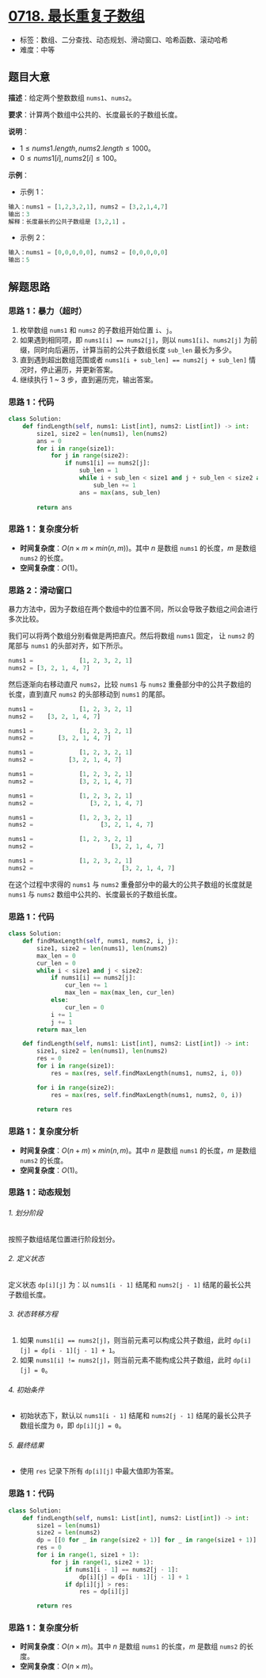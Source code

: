 # [0718. 最长重复子数组](https://leetcode.cn/problems/maximum-length-of-repeated-subarray/)

- 标签：数组、二分查找、动态规划、滑动窗口、哈希函数、滚动哈希
- 难度：中等

## 题目大意

**描述**：给定两个整数数组 `nums1`、`nums2`。

**要求**：计算两个数组中公共的、长度最长的子数组长度。

**说明**：

- $1 \le nums1.length, nums2.length \le 1000$。
- $0 \le nums1[i], nums2[i] \le 100$。

**示例**：

- 示例 1：

```Python
输入：nums1 = [1,2,3,2,1], nums2 = [3,2,1,4,7]
输出：3
解释：长度最长的公共子数组是 [3,2,1] 。
```

- 示例 2：

```Python
输入：nums1 = [0,0,0,0,0], nums2 = [0,0,0,0,0]
输出：5
```

## 解题思路

### 思路 1：暴力（超时）

1. 枚举数组 `nums1` 和 `nums2` 的子数组开始位置 `i`、`j`。
2. 如果遇到相同项，即 `nums1[i] == nums2[j]`，则以 `nums1[i]`、`nums2[j]` 为前缀，同时向后遍历，计算当前的公共子数组长度 `sub_len` 最长为多少。
3. 直到遇到超出数组范围或者 `nums1[i + sub_len] == nums2[j + sub_len]` 情况时，停止遍历，并更新答案。
4. 继续执行 1 ~ 3 步，直到遍历完，输出答案。

### 思路 1：代码

```Python
class Solution:
    def findLength(self, nums1: List[int], nums2: List[int]) -> int:
        size1, size2 = len(nums1), len(nums2)
        ans = 0
        for i in range(size1):
            for j in range(size2):
                if nums1[i] == nums2[j]:
                    sub_len = 1
                    while i + sub_len < size1 and j + sub_len < size2 and nums1[i + sub_len] == nums2[j + sub_len]:
                        sub_len += 1
                    ans = max(ans, sub_len)
        
        return ans
```

### 思路 1：复杂度分析

- **时间复杂度**：$O(n \times m \times min(n, m))$。其中 $n$ 是数组 `nums1` 的长度，$m$ 是数组 `nums2` 的长度。
- **空间复杂度**：$O(1)$。

### 思路 2：滑动窗口

暴力方法中，因为子数组在两个数组中的位置不同，所以会导致子数组之间会进行多次比较。

我们可以将两个数组分别看做是两把直尺。然后将数组 `nums1` 固定， 让 `nums2` 的尾部与 `nums1` 的头部对齐，如下所示。

```Python
nums1 =             [1, 2, 3, 2, 1]
nums2 = [3, 2, 1, 4, 7]
```

然后逐渐向右移动直尺 `nums2`，比较 `nums1` 与 `nums2` 重叠部分中的公共子数组的长度，直到直尺 `nums2` 的头部移动到 `nums1` 的尾部。

```Python
nums1 =             [1, 2, 3, 2, 1]
nums2 =    [3, 2, 1, 4, 7]

nums1 =             [1, 2, 3, 2, 1]
nums2 =       [3, 2, 1, 4, 7]

nums1 =             [1, 2, 3, 2, 1]
nums2 =          [3, 2, 1, 4, 7]

nums1 =             [1, 2, 3, 2, 1]
nums2 =             [3, 2, 1, 4, 7]

nums1 =             [1, 2, 3, 2, 1]
nums2 =                [3, 2, 1, 4, 7]

nums1 =             [1, 2, 3, 2, 1]
nums2 =                   [3, 2, 1, 4, 7]

nums1 =             [1, 2, 3, 2, 1]
nums2 =                      [3, 2, 1, 4, 7]

nums1 =             [1, 2, 3, 2, 1]
nums2 =                         [3, 2, 1, 4, 7]
```

在这个过程中求得的 `nums1` 与 `nums2` 重叠部分中的最大的公共子数组的长度就是 `nums1` 与 `nums2` 数组中公共的、长度最长的子数组长度。

### 思路 1：代码

```Python
class Solution:
    def findMaxLength(self, nums1, nums2, i, j):
        size1, size2 = len(nums1), len(nums2)
        max_len = 0
        cur_len = 0
        while i < size1 and j < size2:
            if nums1[i] == nums2[j]:
                cur_len += 1
                max_len = max(max_len, cur_len)
            else:
                cur_len = 0
            i += 1
            j += 1
        return max_len

    def findLength(self, nums1: List[int], nums2: List[int]) -> int:
        size1, size2 = len(nums1), len(nums2)
        res = 0
        for i in range(size1):
            res = max(res, self.findMaxLength(nums1, nums2, i, 0))

        for i in range(size2):
            res = max(res, self.findMaxLength(nums1, nums2, 0, i))
        
        return res
```

### 思路 1：复杂度分析

- **时间复杂度**：$O(n + m) \times min(n, m)$。其中 $n$ 是数组 `nums1` 的长度，$m$ 是数组 `nums2` 的长度。
- **空间复杂度**：$O(1)$。

### 思路 1：动态规划

###### 1. 划分阶段

按照子数组结尾位置进行阶段划分。

###### 2. 定义状态

定义状态 `dp[i][j]` 为：以 `nums1[i - 1]` 结尾和 `nums2[j - 1]` 结尾的最长公共子数组长度。

###### 3. 状态转移方程

1. 如果 `nums1[i] == nums2[j]`，则当前元素可以构成公共子数组，此时 `dp[i][j] = dp[i - 1][j - 1] + 1`。
2. 如果 `nums1[i] != nums2[j]`，则当前元素不能构成公共子数组，此时 `dp[i][j] = 0`。

###### 4. 初始条件

- 初始状态下，默认以 `nums1[i - 1]` 结尾和 `nums2[j - 1]` 结尾的最长公共子数组长度为 `0`，即 `dp[i][j] = 0`。

###### 5. 最终结果

- 使用 `res` 记录下所有 `dp[i][j]` 中最大值即为答案。

### 思路 1：代码

```Python
class Solution:
    def findLength(self, nums1: List[int], nums2: List[int]) -> int:
        size1 = len(nums1)
        size2 = len(nums2)
        dp = [[0 for _ in range(size2 + 1)] for _ in range(size1 + 1)]
        res = 0
        for i in range(1, size1 + 1):
            for j in range(1, size2 + 1):
                if nums1[i - 1] == nums2[j - 1]:
                    dp[i][j] = dp[i - 1][j - 1] + 1
                if dp[i][j] > res:
                    res = dp[i][j]

        return res
```

### 思路 1：复杂度分析

- **时间复杂度**：$O(n \times m)$。其中 $n$ 是数组 `nums1` 的长度，$m$ 是数组 `nums2` 的长度。
- **空间复杂度**：$O(n \times m)$。

